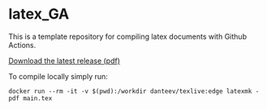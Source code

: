 # latex_GA
This is a template repository for compiling latex documents with Github Actions.

[Download the latest release (pdf)](https://github.com/remdelaportemathurin/latex_GA/releases/latest/download/main.pdf)

To compile locally simply run:

```
docker run --rm -it -v $(pwd):/workdir danteev/texlive:edge latexmk -pdf main.tex
```

